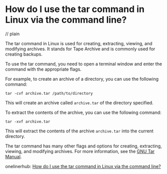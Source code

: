 # How do I use the tar command in Linux via the command line?
// plain

The tar command in Linux is used for creating, extracting, viewing, and modifying archives. It stands for Tape Archive and is commonly used for creating backups.

To use the tar command, you need to open a terminal window and enter the command with the appropriate flags.

For example, to create an archive of a directory, you can use the following command:
```
tar -cvf archive.tar /path/to/directory
```
This will create an archive called `archive.tar` of the directory specified.

To extract the contents of the archive, you can use the following command:
```
tar -xvf archive.tar
```
This will extract the contents of the archive `archive.tar` into the current directory.

The tar command has many other flags and options for creating, extracting, viewing, and modifying archives. For more information, see the [GNU Tar Manual](https://www.gnu.org/software/tar/manual/tar.html).

onelinerhub: [How do I use the tar command in Linux via the command line?](https://onelinerhub.com/cli-tar/how-do-i-use-the-tar-command-in-linux-via-the-command-line)